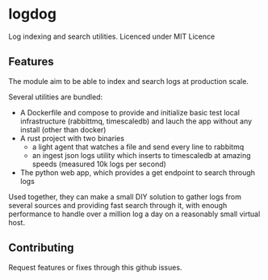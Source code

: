 # logdog
Log indexing and search utilities. Licenced under MIT Licence

## Features

The module aim to be able to index and search logs at production scale.

Several utilities are bundled:

- A Dockerfile and compose to provide and initialize basic test local infrastructure (rabbittmq, timescaledb)
  and lauch the app without any install (other than docker)
- A rust project with two binaries
  - a light agent that watches a file and send every line to rabbitmq
  - an ingest json logs utility which inserts to timescaledb at amazing speeds (measured 10k logs per second)
- The python web app, which provides a get endpoint to search through logs

Used together, they can make a small DIY solution to gather logs from several sources and providing fast search through it, 
with enough performance to handle over a million log a day on a reasonably small virtual host.

## Contributing

Request features or fixes through this github issues.